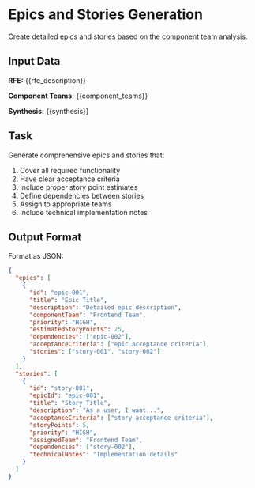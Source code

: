 # Epics and Stories Generation

Create detailed epics and stories based on the component team analysis.

## Input Data

**RFE:** {{rfe_description}}

**Component Teams:** {{component_teams}}

**Synthesis:** {{synthesis}}

## Task

Generate comprehensive epics and stories that:

1. Cover all required functionality
2. Have clear acceptance criteria
3. Include proper story point estimates
4. Define dependencies between stories
5. Assign to appropriate teams
6. Include technical implementation notes

## Output Format

Format as JSON:

```json
{
  "epics": [
    {
      "id": "epic-001",
      "title": "Epic Title",
      "description": "Detailed epic description",
      "componentTeam": "Frontend Team",
      "priority": "HIGH",
      "estimatedStoryPoints": 25,
      "dependencies": ["epic-002"],
      "acceptanceCriteria": ["epic acceptance criteria"],
      "stories": ["story-001", "story-002"]
    }
  ],
  "stories": [
    {
      "id": "story-001",
      "epicId": "epic-001", 
      "title": "Story Title",
      "description": "As a user, I want...",
      "acceptanceCriteria": ["story acceptance criteria"],
      "storyPoints": 5,
      "priority": "HIGH",
      "assignedTeam": "Frontend Team",
      "dependencies": ["story-002"],
      "technicalNotes": "Implementation details"
    }
  ]
}
```
